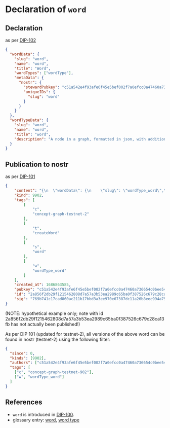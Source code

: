 # Declaration of `word`

## Declaration

as per [DIP-102](../102.md)

```json
{
  "wordData": {
    "slug": "word",
    "name": "word",
    "title": "Word",
    "wordTypes": ["wordType"],
    "metaData": {
      "nostr": {
        "stewardPubkey": "c51a542e4f93afe6f45e5bef002f7a0efcc0a47460a736654c0bee5402c482fa",
        "uniqueIDs": {
          "slug": "word"
        }
      }
    }
  },
  "wordTypeData": {
    "slug": "word",
    "name": "word",
    "title": "word",
    "description": "A node in a graph, formatted in json, with additional requirements and conventions specified according to the DCoSL protocol."
  }
}
```

## Publication to nostr

as per [DIP-101](../101.md)

```json
{
    "content": "{\n  \"wordData\": {\n    \"slug\": \"wordType_word\",\n    \"name\": \"word type: word\",\n    \"title\": \"Word Type: Word\",\n    \"wordTypes\": [\"wordType\"],\n    \"metaData\": {\n      \"nostr\": {\n        \"stewardPubkey\": \"c51a542e4f93afe6f45e5bef002f7a0efcc0a47460a736654c0bee5402c482fa\",\n        \"uniqueIDs\": {\n          \"slug\": \"wordType_word\"\n        }\n      }\n    }\n  },\n  \"wordTypeData\": {\n    \"slug\": \"word\",\n    \"name\": \"word\",\n    \"title\": \"word\",\n    \"description\": \"A node in a graph, formatted in json, with additional requirements specified in DIP-100\"\n  }\n}",
    "kind": 9902,
    "tags": [
        [
            "c",
            "concept-graph-testnet-2"
        ],
        [
            "t",
            "createWord"
        ],
        [
            "s",
            "word"
        ],
        [
            "w",
            "wordType_word"
        ]
    ],
    "created_at": 1686863585,
    "pubkey": "c51a542e4f93afe6f45e5bef002f7a0efcc0a47460a736654c0bee5402c482fa",
    "id": "2a856f2db29f1215462808d7a57a3b53ea2989c65ba0f387526c679c28ca13fb",
    "sig": "769b741c17cad860ac211b17bbd3a3ee970e67387dc11a26b8eec994a75fca377a38a1c3801ad738507921f60993fd8e1771fe44076d4601e606fa60b0d17251"
}
```

(NOTE: hypothetical example only; note with id 2a856f2db29f1215462808d7a57a3b53ea2989c65ba0f387526c679c28ca13fb has not actually been published!)

As per DIP 101 (updated for testnet-2), all versions of the above word can be found in nostr (testnet-2) using the following filter:

```json
{
  "since": 0,
  "kinds": [9902],
  "authors": ["c51a542e4f93afe6f45e5bef002f7a0efcc0a47460a736654c0bee5402c482fa"],
  "tags": [
    ["c", "concept-graph-testnet-902"],
    ["w", "wordType_word"]
  ]
}
```

## References

- `word` is introduced in [DIP-100](../100.md).
- glossary entry: [word](../../../glossary/word.md), [word type](../../../glossary/wordType.md)

